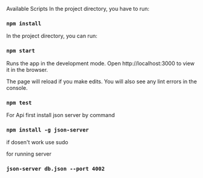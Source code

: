 Available Scripts
In the project directory, you have to run:

### `npm install`

In the project directory, you can run:

### `npm start`
Runs the app in the development mode.
Open http://localhost:3000 to view it in the browser.

The page will reload if you make edits.
You will also see any lint errors in the console.

### `npm test`
For Api first install json server by command

### `npm install -g json-server`
if dosen't work use sudo

for running server

### `json-server db.json --port 4002`
